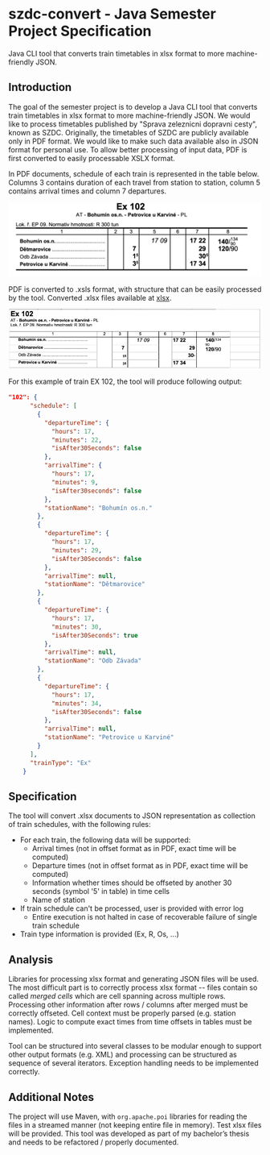 # szdc-convert - Java Semester Project Specification

Java CLI tool that converts train timetables in xlsx format to more machine-friendly JSON.

## Introduction

The goal of the semester project is to develop a Java CLI tool that converts train timetables in xlsx format to more machine-friendly JSON. We would like to process timetables published by "Sprava zeleznicni dopravni cesty", known as SZDC. Originally, the timetables of SZDC are publicly available only in PDF format. We would like to make such data available also in JSON format for personal use. To allow better processing of input data, PDF is first converted to easily processable XSLX format.

In PDF documents, schedule of each train is represented in the table below. Columns 3 contains duration of each travel from station to station, column 5 contains arrival times and column 7 departures.

![PDF](/Screenshot%202022-10-21%20at%2011.45.53.png)

PDF is converted to .xsls format, with structure that can be easily processed by the tool. Converted .xlsx files available at [xlsx](/xlsx/).

![Excel](/Screenshot%202022-10-21%20at%2011.49.29.png)

For this example of train EX 102, the tool will produce following output:

```json
"102": {
      "schedule": [
        {
          "departureTime": {
            "hours": 17,
            "minutes": 22,
            "isAfter30Seconds": false
          },
          "arrivalTime": {
            "hours": 17,
            "minutes": 9,
            "isAfter30seconds": false
          },
          "stationName": "Bohumín os.n."
        },
        {
          "departureTime": {
            "hours": 17,
            "minutes": 29,
            "isAfter30Seconds": false
          },
          "arrivalTime": null,
          "stationName": "Dětmarovice"
        },
        {
          "departureTime": {
            "hours": 17,
            "minutes": 30,
            "isAfter30Seconds": true
          },
          "arrivalTime": null,
          "stationName": "Odb Závada"
        },
        {
          "departureTime": {
            "hours": 17,
            "minutes": 34,
            "isAfter30Seconds": false
          },
          "arrivalTime": null,
          "stationName": "Petrovice u Karviné"
        }
      ],
      "trainType": "Ex"
    }

```

## Specification

The tool will convert .xlsx documents to JSON representation as collection of train schedules, with the following rules:

- For each train, the following data will be supported:
  - Arrival times (not in offset format as in PDF, exact time will be computed)
  - Departure times (not in offset format as in PDF, exact time will be computed)
  - Information whether times should be offseted by another 30 seconds (symbol '5' in table) in time cells
  - Name of station
- If train schedule can't be processed, user is provided with error log
  - Entire execution is not halted in case of recoverable failure of single train schedule
- Train type information is provided (Ex, R, Os, ...)

## Analysis

Libraries for processing xlsx format and generating JSON files will be used. The most difficult part is to correctly process xlsx format -- files contain so called _merged cells_ which are cell spanning across multiple rows. Processing other information after rows / columns after merged must be correctly offseted. Cell context must be properly parsed (e.g. station names). Logic to compute exact times from time offsets in tables must be implemented.

Tool can be structured into several classes to be modular enough to support other output formats (e.g. XML) and processing can be structured as sequence of several iterators. Exception handling needs to be implemented correctly.

## Additional Notes

The project will use Maven, with `org.apache.poi` libraries for reading the files in a streamed manner (not keeping entire file in memory). Test xlsx files will be provided. This tool was developed as part of my bachelor’s thesis and needs to be refactored / properly documented.
